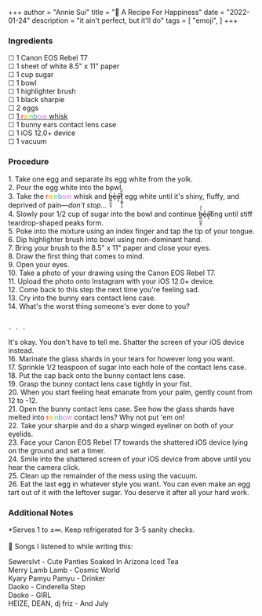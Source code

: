 +++
author = "Annie Sui"
title = "🥣 A Recipe For Happiness"
date = "2022-01-24"
description = "it ain't perfect, but it'll do"
tags = [
    "emoji",
]
+++

 <h3> Ingredients </h3>
☐ 1 Canon EOS Rebel T7 <br>
☐ 1 sheet of white 8.5" x 11" paper <br>
☐ 1 cup sugar <br>
☐ 1 bowl <br>
☐ 1 highlighter brush <br>
☐ 1 black sharpie <br>
☐ 2 eggs <br>
☐ <a href="https://www.surlatable.com/silicone-rainbow-whisks-balloon-whisk-1034/PRO-596866.html">1 <span style="color: red">r</span><span style="color: orange">a</span><span style="color: #f0d529">i</span><span style="color: #42cf50">n</span><span style="color: #4294cf">b</span><span style="color: #ae83eb">o</span><span style="color: #e876e2">w</span> whisk</a><br>
☐ 1 bunny ears contact lens case <br>
☐ 1 iOS 12.0+ device <br>
☐ 1 vacuum

<h3> Procedure </h3>
1. Take one egg and separate its egg white from the yolk. <br>
2. Pour the egg white into the bowl. <br>
3. Take the <span style="color: red">r</span><span style="color: orange">a</span><span style="color: #f0d529">i</span><span style="color: #42cf50">n</span><span style="color: #4294cf">b</span><span style="color: #ae83eb">o</span><span style="color: #e876e2">w</span> whisk and b̶̪̲̣̺̣͈̹͐̒́e̶̗̓ạ̵̝͠t̷͎̞̳͎̞̀̋̇ͅ egg white until it's shiny, fluffy, and deprived of pain—<i>don't stop...</i><br>
4. Slowly pour 1/2 cup of sugar into the bowl and continue b̶̪̲̣̺̣͈̹͐̒́e̶̗̓ạ̵̝͠ting until stiff teardrop-shaped peaks form. <br>
5. Poke into the mixture using an index finger and tap the tip of your tongue. <br>
6. Dip highlighter brush into bowl using non-dominant hand. <br> 
7. Bring your brush to the 8.5" x 11" paper and close your eyes. <br>
8. Draw the first thing that comes to mind. <br>
9. Open your eyes. <br>
10. Take a photo of your drawing using the Canon EOS Rebel T7. <br>
11. Upload the photo onto Instagram with your iOS 12.0+ device. <br>
12. Come back to this step the next time you're feeling sad. <br>
13. Cry into the bunny ears contact lens case. <br>
14. What's the worst thing someone's ever done to you? <br> 

																												. . . 
It's okay. You don't have to tell me. Shatter the screen of your iOS device instead. <br>
16. Marinate the glass shards in your tears for however long you want. <br>
17. Sprinkle 1/2 teaspoon of sugar into each hole of the contact lens case. <br>
18. Put the cap back onto the bunny contact lens case. <br>
19. Grasp the bunny contact lens case tightly in your fist. <br>
20. When you start feeling heat emanate from your palm, gently count from 12 to -12. <br>
21. Open the bunny contact lens case. See how the glass shards have melted into <span style="color: red">r</span><span style="color: orange">a</span><span style="color: #f0d529">i</span><span style="color: #42cf50">n</span><span style="color: #4294cf">b</span><span style="color: #ae83eb">o</span><span style="color: #e876e2">w</span> contact lens? Why not put 'em on! <br>
22. Take your sharpie and do a sharp winged eyeliner on both of your eyelids. <br>
23. Face your Canon EOS Rebel T7 towards the shattered iOS device lying on the ground and set a timer. <br>
24. Smile into the shattered screen of your iOS device from above until you hear the camera click. <br>
25. Clean up the remainder of the mess using the vacuum. <br>
26. Eat the last egg in whatever style you want. You can even make an egg tart out of it with the leftover sugar. You deserve it after all your hard work. <br>

<h3> Additional Notes </h3>
*Serves 1 to ±∞. Keep refrigerated for 3-5 sanity checks. <br>
<br>
🎵 Songs I listened to while writing this:

Sewerslvt - Cute Panties Soaked In Arizona Iced Tea
<br>
Merry Lamb Lamb - Cosmic World 
<br>
Kyary Pamyu Pamyu - Drinker
<br>
Daoko - Cinderella Step
<br>
Daoko - GIRL
<br>
HEIZE, DEAN, dj friz - And July
